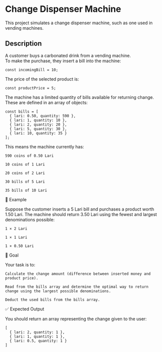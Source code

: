# Change Dispenser Machine

This project simulates a change dispenser machine, such as one used in vending machines.

##  Description

A customer buys a carbonated drink from a vending machine.  
To make the purchase, they insert a bill into the machine:

```
const incomingBill = 10;

```

The price of the selected product is:

```
const productPrice = 5;
```

The machine has a limited quantity of bills available for returning change. These are defined in an array of objects:

```
const bills = [
  { lari: 0.50, quantity: 590 },
  { lari: 1, quantity: 10 },
  { lari: 2, quantity: 20 },
  { lari: 5, quantity: 30 },
  { lari: 10, quantity: 35 }
];
```

This means the machine currently has:

    590 coins of 0.50 Lari

    10 coins of 1 Lari

    20 coins of 2 Lari

    30 bills of 5 Lari

    35 bills of 10 Lari
    

🧮 Example

Suppose the customer inserts a 5 Lari bill and purchases a product worth 1.50 Lari.
The machine should return 3.50 Lari using the fewest and largest denominations possible:

    1 × 2 Lari

    1 × 1 Lari

    1 × 0.50 Lari

🎯 Goal

Your task is to:

    Calculate the change amount (difference between inserted money and product price).

    Read from the bills array and determine the optimal way to return change using the largest possible denominations.

    Deduct the used bills from the bills array.

✅ Expected Output

You should return an array representing the change given to the user:

```
[
  { lari: 2, quantity: 1 },
  { lari: 1, quantity: 1 },
  { lari: 0.5, quantity: 1 }
]
```
